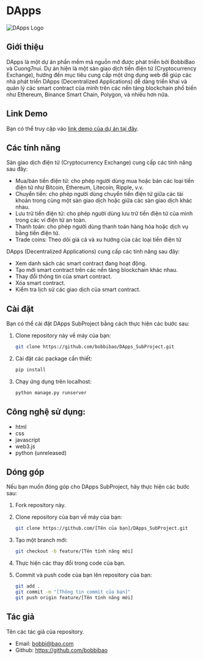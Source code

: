 # DApps

![DApps Logo](./logo.png)

## Giới thiệu

DApps là một dự án phần mềm mã nguồn mở được phát triển bởi BobbiBao và Cuong7nui. Dự án hiện là một sàn giao dịch tiền điện tử (Cryptocurrency Exchange), hướng đến mục tiêu cung cấp một ứng dụng web để giúp các nhà phát triển DApps (Decentralized Applications) dễ dàng triển khai và quản lý các smart contract của mình trên các nền tảng blockchain phổ biến như Ethereum, Binance Smart Chain, Polygon, và nhiều hơn nữa.

## Link Demo

Bạn có thể truy cập vào [link demo của dự án tại đây](https://bobbibao.github.io/DApps_SubProject/templates/homepage.html).

## Các tính năng

Sàn giao dịch điện tử (Cryptocurrency Exchange) cung cấp các tính năng sau đây:
- Mua/bán tiền điện tử: cho phép người dùng mua hoặc bán các loại tiền điện tử như Bitcoin, Ethereum, Litecoin, Ripple, v.v.
- Chuyển tiền: cho phép người dùng chuyển tiền điện tử giữa các tài khoản trong cùng một sàn giao dịch hoặc giữa các sàn giao dịch khác nhau.
- Lưu trữ tiền điện tử: cho phép người dùng lưu trữ tiền điện tử của mình trong các ví điện tử an toàn.
- Thanh toán: cho phép người dùng thanh toán hàng hóa hoặc dịch vụ bằng tiền điện tử.
- Trade coins: Theo dõi giá cả và xu hướng của các loại tiền điện tử

DApps (Decentralized Applications) cung cấp các tính năng sau đây:
- Xem danh sách các smart contract đang hoạt động.
- Tạo mới smart contract trên các nền tảng blockchain khác nhau.
- Thay đổi thông tin của smart contract.
- Xóa smart contract.
- Kiểm tra lịch sử các giao dịch của smart contract.

## Cài đặt

Bạn có thể cài đặt DApps SubProject bằng cách thực hiện các bước sau:

1. Clone repository này về máy của bạn:

   ```bash
   git clone https://github.com/bobbibao/DApps_SubProject.git

2. Cài đặt các package cần thiết:

   ```bash
   pip install

3. Chạy ứng dụng trên localhost:

   ```bash
   python manage.py runserver


## Công nghệ sử dụng:

- html
- css
- javascript
- web3.js
- python (unreleased)

## Dóng góp
Nếu bạn muốn đóng góp cho DApps SubProject, hãy thực hiện các bước sau:

1. Fork repository này.
2. Clone repository của bạn về máy của bạn:

   ```bash
   git clone https://github.com/[Tên của bạn]/DApps_SubProject.git

3. Tạo một branch mới:

   ```bash
   git checkout -b feature/[Tên tính năng mới]

4. Thực hiện các thay đổi trong code của bạn.
5. Commit và push code của bạn lên repository của bạn:
   ```bash
   git add .
   git commit -m "[Thông tin commit của bạn]"
   git push origin feature/[Tên tính năng mới]

## Tác giả

Tên các tác giả của repository.

- Email: bobbi@bao.com
- Github: https://github.com/bobbibao
